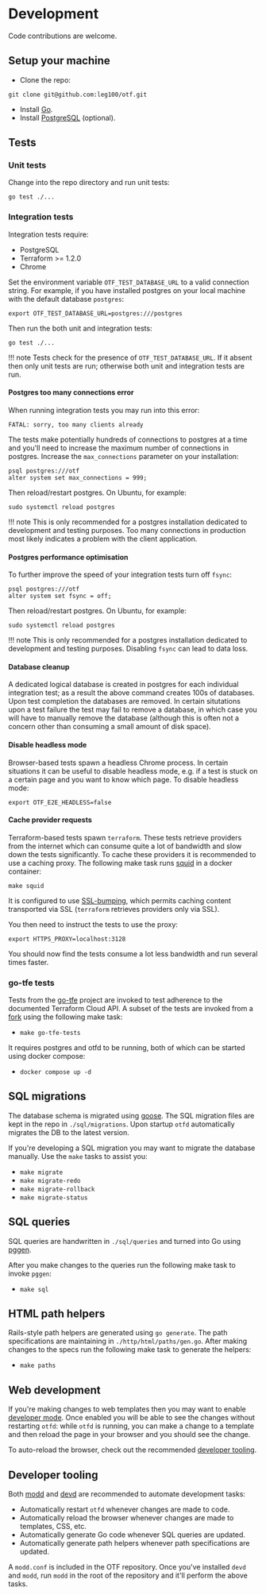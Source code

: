 # Development

Code contributions are welcome.

## Setup your machine

* Clone the repo:

```
git clone git@github.com:leg100/otf.git
```

* Install [Go](https://go.dev/doc/install).
* Install [PostgreSQL](https://www.postgresql.org/download/) (optional).

## Tests

### Unit tests

Change into the repo directory and run unit tests:

```
go test ./...
```

### Integration tests

Integration tests require:

* PostgreSQL
* Terraform >= 1.2.0
* Chrome

Set the environment variable `OTF_TEST_DATABASE_URL` to a valid connection string. For example, if you have installed postgres on your local machine with the default database `postgres`:

```
export OTF_TEST_DATABASE_URL=postgres:///postgres
```

Then run the both unit and integration tests:

```
go test ./...
```

!!! note
	Tests check for the presence of `OTF_TEST_DATABASE_URL`. If it absent then only unit tests are run; otherwise both unit and integration tests are run.

#### Postgres too many connections error

When running integration tests you may run into this error:

```
FATAL: sorry, too many clients already
```

The tests make potentially hundreds of connections to postgres at a time and you'll need to increase the maximum number of connections in postgres. Increase the `max_connections` parameter on your installation:

```
psql postgres:///otf
alter system set max_connections = 999;
```

Then reload/restart postgres. On Ubuntu, for example:

```
sudo systemctl reload postgres
```

!!! note
    This is only recommended for a postgres installation dedicated to development and testing purposes. Too many connections in production most likely indicates a problem with the client application.


#### Postgres performance optimisation

To further improve the speed of your integration tests turn off `fsync`:

```
psql postgres:///otf
alter system set fsync = off;
```

Then reload/restart postgres. On Ubuntu, for example:

```
sudo systemctl reload postgres
```

!!! note
    This is only recommended for a postgres installation dedicated to development and testing purposes. Disabling `fsync` can lead to data loss.

#### Database cleanup

A dedicated logical database is created in postgres for each individual
integration test; as a result the above command creates 100s of databases. Upon
test completion the databases are removed. In certain situtations upon a test
failure the test may fail to remove a database, in which case you will have to
manually remove the database (although this is often not a concern other than
consuming a small amount of disk space).

#### Disable headless mode

Browser-based tests spawn a headless Chrome process. In certain situations it
can be useful to disable headless mode, e.g. if a test is stuck on a certain
page and you want to know which page. To disable headless mode:

```
export OTF_E2E_HEADLESS=false
```

#### Cache provider requests

Terraform-based tests spawn `terraform`. These tests retrieve providers from
the internet which can consume quite a lot of bandwidth and slow down the tests
significantly. To cache these providers it is recommended to use a caching
proxy. The following make task runs [squid](http://www.squid-cache.org/) in a
docker container:

```
make squid
```

It is configured to use
[SSL-bumping](https://wiki.squid-cache.org/Features/SslBump), which permits
caching content transported via SSL (`terraform` retrieves providers only via
SSL).

You then need to instruct the tests to use the proxy:

```
export HTTPS_PROXY=localhost:3128
```

You should now find the tests consume a lot less bandwidth and run several times
faster.

### go-tfe tests

Tests from the [go-tfe](https://github.com/hashicorp/go-tfe) project are invoked to test adherence to the documented Terraform Cloud API. A subset of the tests are invoked from a [fork](https://github.com/leg100/go-tfe) using the following make task:

* `make go-tfe-tests`

It requires postgres and otfd to be running, both of which can be started using docker compose:

* `docker compose up -d`

## SQL migrations

The database schema is migrated using [goose](https://github.com/pressly/goose). The SQL migration files are kept in the repo in `./sql/migrations`. Upon startup `otfd` automatically migrates the DB to the latest version.

If you're developing a SQL migration you may want to migrate the database manually. Use the `make` tasks to assist you:

* `make migrate`
* `make migrate-redo`
* `make migrate-rollback`
* `make migrate-status`

## SQL queries

SQL queries are handwritten in `./sql/queries` and turned into Go using [pggen](https://github.com/jschaf/pggen).

After you make changes to the queries run the following make task to invoke `pggen`:

* `make sql`

## HTML path helpers

Rails-style path helpers are generated using `go generate`. The path specifications are maintaining in `./http/html/paths/gen.go`. After making changes to the specs run the following make task to generate the helpers:

* `make paths`

## Web development

If you're making changes to web templates then you may want to enable [developer mode](/config/flags#-dev-mode). Once enabled you will be able to see the changes without restarting `otfd`: while `otfd` is running, you can make a change to a template and then reload the page in your browser and you should see the change.

To auto-reload the browser, check out the recommended [developer tooling](#developer-tooling).

## Developer tooling

Both [modd](https://github.com/cortesi/modd) and [devd](https://github.com/cortesi/devd) are recommended to automate development tasks:

* Automatically restart `otfd` whenever changes are made to code.
* Automatically reload the browser whenever changes are made to templates, CSS, etc.
* Automatically generate Go code whenever SQL queries are updated.
* Automatically generate path helpers whenever path specifications are updated.

A `modd.conf` is included in the OTF repository. Once you've installed `devd` and `modd`, run `modd` in the root of the repository and it'll perform the above tasks.
